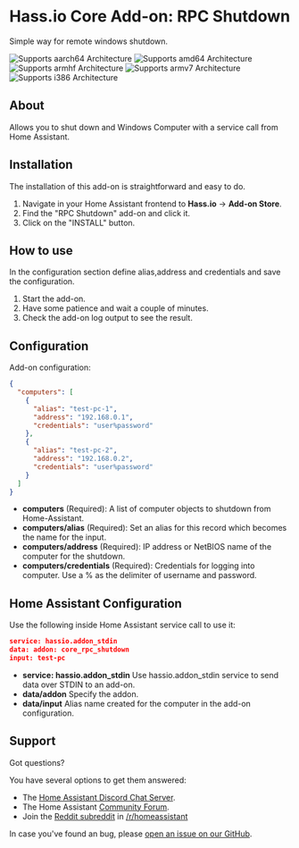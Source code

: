 # Hass.io Core Add-on: RPC Shutdown

Simple way for remote windows shutdown.

![Supports aarch64 Architecture][aarch64-shield] ![Supports amd64 Architecture][amd64-shield] ![Supports armhf Architecture][armhf-shield] ![Supports armv7 Architecture][armv7-shield] ![Supports i386 Architecture][i386-shield]

## About

Allows you to shut down and Windows Computer with a service call from Home Assistant.

## Installation

The installation of this add-on is straightforward and easy to do.

1. Navigate in your Home Assistant frontend to **Hass.io** -> **Add-on Store**.
2. Find the "RPC Shutdown" add-on and click it.
3. Click on the "INSTALL" button.

## How to use

In the configuration section define alias,address and credentials and save the configuration.

1. Start the add-on.
2. Have some patience and wait a couple of minutes.
3. Check the add-on log output to see the result.

## Configuration

Add-on configuration:

```json
{
  "computers": [
    {
      "alias": "test-pc-1",
      "address": "192.168.0.1",
      "credentials": "user%password"
    },
    {
      "alias": "test-pc-2",
      "address": "192.168.0.2",
      "credentials": "user%password"
    }
  ]
}
```
* **computers** (Required): 
A list of computer objects to shutdown from Home-Assistant.
* **computers/alias** (Required): 
Set an alias for this record which becomes the name for the input.
* **computers/address** (Required): 
IP address or NetBIOS name of the computer for the shutdown.
* **computers/credentials** (Required): 
Credentials for logging into computer. Use a % as the delimiter of username and password.

## Home Assistant Configuration

Use the following inside Home Assistant service call to use it:

```json
service: hassio.addon_stdin 
data: addon: core_rpc_shutdown 
input: test-pc
```
* **service: hassio.addon_stdin**
Use hassio.addon_stdin service to send data over STDIN to an add-on.
* **data/addon**
Specify the addon.
* **data/input**
Alias name created for the computer in the add-on configuration.
 
## Support

Got questions?

You have several options to get them answered:

- The [Home Assistant Discord Chat Server][discord].
- The Home Assistant [Community Forum][forum].
- Join the [Reddit subreddit][reddit] in [/r/homeassistant][reddit]

In case you've found an bug, please [open an issue on our GitHub][issue].

[aarch64-shield]: https://img.shields.io/badge/aarch64-yes-green.svg
[amd64-shield]: https://img.shields.io/badge/amd64-yes-green.svg
[armhf-shield]: https://img.shields.io/badge/armhf-yes-green.svg
[armv7-shield]: https://img.shields.io/badge/armv7-yes-green.svg
[discord]: https://discord.gg/c5DvZ4e
[forum]: https://community.home-assistant.io
[i386-shield]: https://img.shields.io/badge/i386-yes-green.svg
[issue]: https://github.com/home-assistant/hassio-addons/issues
[reddit]: https://reddit.com/r/homeassistant
[repository]: https://github.com/hassio-addons/repository
